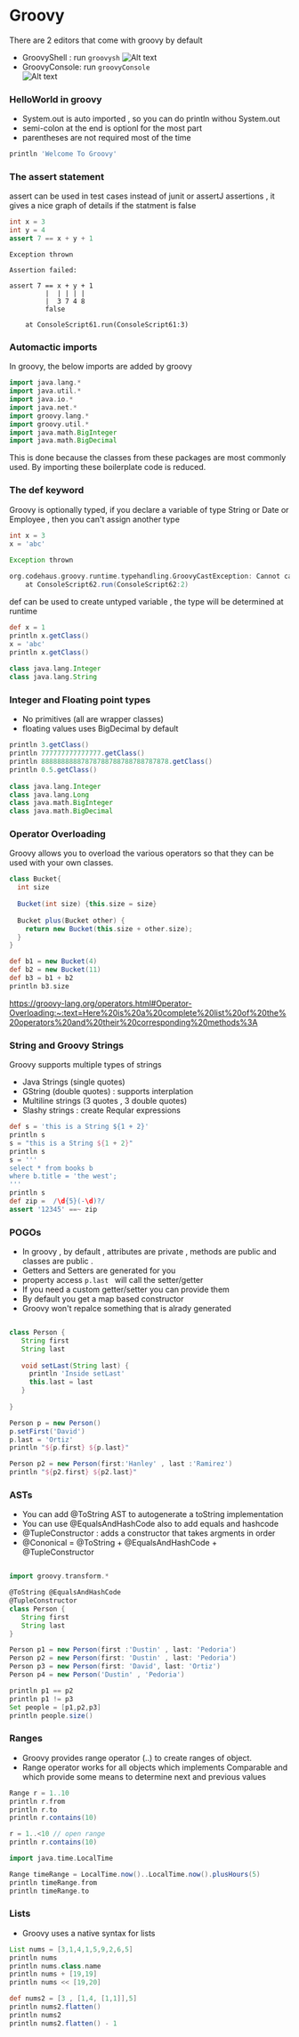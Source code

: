 # Groovy
 There are 2 editors that come with groovy by default 
 - GroovyShell : run ```groovysh``` 
 ![Alt text](groovy/images/groovysh.png)
 - GroovyConsole: run ```groovyConsole```  
 ![Alt text](groovy/images/groovyconsole.png)


### HelloWorld in groovy 
- System.out is auto imported , so you can do println withou System.out 
- semi-colon at the end is optionl for the most part 
- parentheses are not required most of the time 

```groovy
println 'Welcome To Groovy'
``` 
### The assert statement 
assert can be used in test cases instead of junit or assertJ assertions , it gives a nice graph of details if the statment is false 

```groovy
int x = 3
int y = 4
assert 7 == x + y + 1 
```

``` 
Exception thrown

Assertion failed: 

assert 7 == x + y + 1
         |  | | | |
         |  3 7 4 8
         false

	at ConsoleScript61.run(ConsoleScript61:3)
```
### Automactic imports 
In groovy, the below imports are added by groovy 
```groovy
import java.lang.*
import java.util.*
import java.io.*
import java.net.*
import groovy.lang.*
import groovy.util.*
import java.math.BigInteger
import java.math.BigDecimal
```
This is done because the classes from these packages are most commonly used. By importing these boilerplate code is reduced.

### The def keyword 
Groovy is optionally typed, if you declare a variable of type String or Date or Employee , then you can't assign another type  

```groovy
int x = 3 
x = 'abc' 
 
Exception thrown

org.codehaus.groovy.runtime.typehandling.GroovyCastException: Cannot cast object 'abc' with class 'java.lang.String' to class 'int'
	at ConsoleScript62.run(ConsoleScript62:2)

```
def can be used to create untyped variable , the type will be determined at runtime 
```groovy
def x = 1 
println x.getClass() 
x = 'abc' 
println x.getClass() 
 
class java.lang.Integer
class java.lang.String
```
### Integer and Floating point types 
- No primitives (all are wrapper classes)
- floating values uses BigDecimal by default 
```groovy
println 3.getClass() 
println 777777777777777.getClass() 
println 88888888887878788788788788787878.getClass() 
println 0.5.getClass() 
 
class java.lang.Integer
class java.lang.Long
class java.math.BigInteger
class java.math.BigDecimal
```

### Operator Overloading 
Groovy allows you to overload the various operators so that they can be used with your own classes. 

```groovy
class Bucket{
  int size 
  
  Bucket(int size) {this.size = size}
  
  Bucket plus(Bucket other) {
    return new Bucket(this.size + other.size);
  }
}

def b1 = new Bucket(4)
def b2 = new Bucket(11) 
def b3 = b1 + b2
println b3.size
```
https://groovy-lang.org/operators.html#Operator-Overloading:~:text=Here%20is%20a%20complete%20list%20of%20the%20operators%20and%20their%20corresponding%20methods%3A

### String and Groovy Strings  
Groovy supports multiple types of strings 
- Java Strings (single quotes)
- GString (double quotes) : supports interplation 
- Multiline strings (3 quotes , 3 double quotes)
- Slashy strings : create Reqular expressions 
```groovy
def s = 'this is a String ${1 + 2}'
println s
s = "this is a String ${1 + 2}" 
println s
s = '''
select * from books b
where b.title = 'the west';
'''
println s
def zip =  /\d{5}(-\d)?/
assert '12345' ==~ zip

```

### POGOs
- In groovy , by default , attributes are private , methods are public and classes are public . 
- Getters and Setters are generated for you 
- property access ```p.last ``` will call the setter/getter
- If you need a custom getter/setter you can provide them 
- By default you get a map based constructor
- Groovy won't repalce something that is alrady generated 

```groovy

class Person {
   String first
   String last
   
   void setLast(String last) {
     println 'Inside setLast'
     this.last = last
   }
     
}

Person p = new Person()
p.setFirst('David')
p.last = 'Ortiz'
println "${p.first} ${p.last}"   

Person p2 = new Person(first:'Hanley' , last :'Ramirez')
println "${p2.first} ${p2.last}"
```

### ASTs
- You can add @ToString AST to autogenerate a toString implementation  
- You can use @EqualsAndHashCode also to add equals and hashcode 
- @TupleConstructor : adds a constructor that takes argments in order 
- @Cononical = @ToString + @EqualsAndHashCode + @TupleConstructor  
```groovy

import groovy.transform.*

@ToString @EqualsAndHashCode 
@TupleConstructor 
class Person {
   String first
   String last     
}

Person p1 = new Person(first :'Dustin' , last: 'Pedoria')
Person p2 = new Person(first: 'Dustin' , last: 'Pedoria')
Person p3 = new Person(first: 'David', last: 'Ortiz')
Person p4 = new Person('Dustin' , 'Pedoria')

println p1 == p2
println p1 != p3
Set people = [p1,p2,p3]
println people.size()
```
### Ranges
- Groovy provides range operator (..) to create ranges of object.
- Range operator works for all objects which implements Comparable and which provide some means to determine next and previous values

```groovy
Range r = 1..10
println r.from
println r.to
println r.contains(10)

r = 1..<10 // open range 
println r.contains(10)
```

```groovy
import java.time.LocalTime

Range timeRange = LocalTime.now()..LocalTime.now().plusHours(5)
println timeRange.from
println timeRange.to
```
### Lists 
- Groovy uses a native syntax for lists  
```groovy
List nums = [3,1,4,1,5,9,2,6,5]
println nums 
println nums.class.name
println nums + [19,19]
println nums << [19,20]

def nums2 = [3 , [1,4, [1,1]],5]
println nums2.flatten()
println nums2
println nums2.flatten() - 1
```


